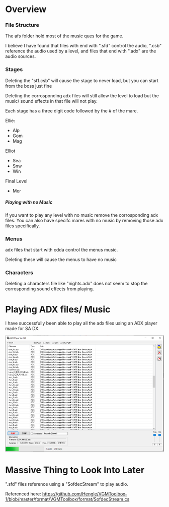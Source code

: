 # Overview

### File Structure

The afs folder hold most of the music ques for the game.

I believe I have found that files with end with ".sfd" control the audio, ".csb" reference the audio used by a level, and files that end with ".adx" are the audio sources.

### Stages

Deleting the "st1.csb" will cause the stage to never load, but you can start from the boss just fine

Deleting the corrosponding adx files will still allow the level to load but the music/ sound effects in that file will not play.

Each stage has a three digit code followed by the # of the mare.

Ellie:
- Alp
- Gom
- Mag

Elliot
- Sea
- Snw
- Win

Final Level
- Mor

##### Playing with no Music

If you want to play any level with no music remove the corrosponding adx files.
You can also have specifc mares with no music by removing those adx files specifically.

### Menus

adx files that start with cdda control the menus music.

Deleting these will cause the menus to have no music

### Characters

Deleting a characters file like "nights.adx" does not seem to stop the corrosponding sound effects from playing.

# Playing ADX files/ Music

I have successfully been able to play all the adx files using an ADX player made for SA DX. 

![ADX Player](https://raw.githubusercontent.com/SmallMistake/Modding-NiD/main/Music/Pictures/ADX_Player.PNG)

# Massive Thing to Look Into Later 

".sfd" files reference using a "SofdecStream" to play audio. 

Referenced here: https://github.com/Hengle/VGMToolbox-1/blob/master/format/VGMToolbox/format/SofdecStream.cs
